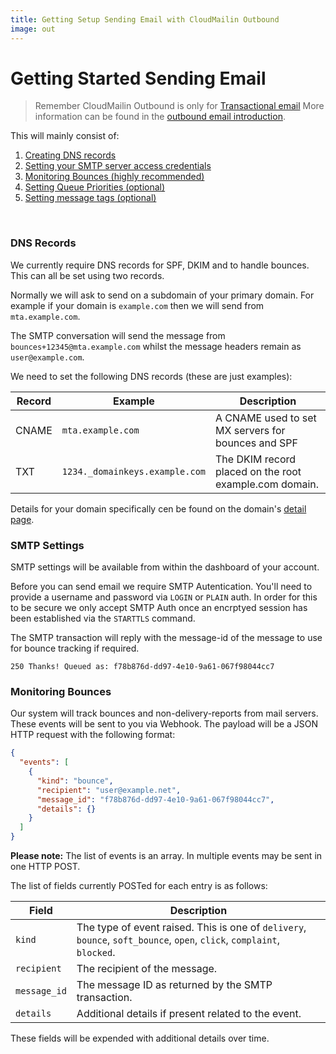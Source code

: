 ```yaml
---
title: Getting Setup Sending Email with CloudMailin Outbound
image: out
---
```


# Getting Started Sending Email

> Remember CloudMailin Outbound is only for
[Transactional email](/outbound/)
More information can be found in the [outbound email introduction](/outbound/).

This will mainly consist of:

  1. [Creating DNS records](#dns-records)
  2. [Setting your SMTP server access credentials](#smtp-settings)
  4. [Monitoring Bounces (highly recommended)](#monitoring-bounces)
  3. [Setting Queue Priorities (optional)](/outbound/priorities_and_tags/#queues-priority)
  5. [Setting message tags (optional)](/outbound/priorities_and_tags/#message-tags)

<br/>

### DNS Records

We currently require DNS records for SPF, DKIM and to handle bounces. This can all be set using two
records.

Normally we will ask to send on a subdomain of your primary domain. For example if your domain is
`example.com` then we will send from `mta.example.com`.

The SMTP conversation will send the message from `bounces+12345@mta.example.com` whilst the
message headers remain as `user@example.com`.

We need to set the following DNS records (these are just examples):

| Record | Example                        | Description                                           |
|--------|--------------------------------|-------------------------------------------------------|
| CNAME  | `mta.example.com`              | A CNAME used to set MX servers for bounces and SPF    |
| TXT    | `1234._domainkeys.example.com` | The DKIM record placed on the root example.com domain.|

Details for your domain specifically cen be found on the domain's
[detail page](https://www.cloudmailin.com/outbound/domains/).

### SMTP Settings

SMTP settings will be available from within the dashboard of your account.

Before you can send email we require SMTP Autentication. You'll need to provide a username and
password via `LOGIN` or `PLAIN` auth. In order for this to be secure we only accept SMTP Auth once
an encrptyed session has been established via the `STARTTLS` command.

The SMTP transaction will reply with the message-id of the message to use for bounce tracking if
required.

```
250 Thanks! Queued as: f78b876d-dd97-4e10-9a61-067f98044cc7
```

### Monitoring Bounces

Our system will track bounces and non-delivery-reports from mail servers. These events will be
sent to you via Webhook. The payload will be a JSON HTTP request with the following format:

```JSON
{
  "events": [
    {
      "kind": "bounce",
      "recipient": "user@example.net",
      "message_id": "f78b876d-dd97-4e10-9a61-067f98044cc7",
      "details": {}
    }
  ]
}
```

**Please note:** The list of events is an array. In multiple events may be sent in one HTTP POST.

The list of fields currently POSTed for each entry is as follows:

| Field         | Description                                           |
|---------------|-------------------------------------------------------|
| `kind`        | The type of event raised. This is one of `delivery`, `bounce`, `soft_bounce`, `open`, `click`, `complaint`, `blocked`. |
| `recipient`   | The recipient of the message.                         |
| `message_id`  | The message ID as returned by the SMTP transaction.   |
| `details`     | Additional details if present related to the event.   |

These fields will be expended with additional details over time.
